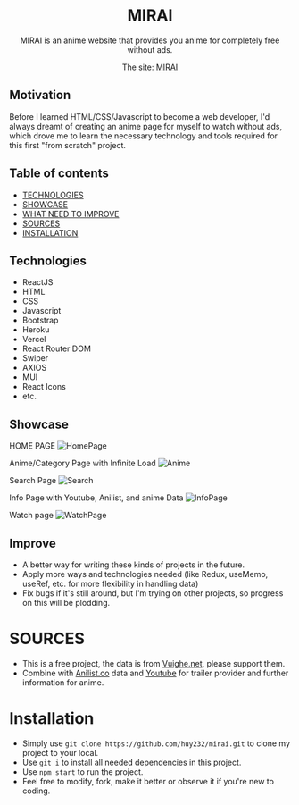 <div style="text-align: center;">
<h1>MIRAI</h1>
MIRAI is an anime website that provides you anime for completely free without ads.

The site: [MIRAI](https://mirai-huy8856.vercel.app/)
</div>
<h2>Motivation</h2>
Before I learned HTML/CSS/Javascript to become a web developer, I'd always dreamt of creating an anime page for myself to watch without ads, which drove me to learn the necessary technology and tools required for this first "from scratch" project.

## Table of contents
- [TECHNOLOGIES](#technologies)
- [SHOWCASE](#showcase)
- [WHAT NEED TO IMPROVE](#improve)
- [SOURCES](#sources)
- [INSTALLATION](#installation)

## Technologies
- ReactJS
- HTML
- CSS
- Javascript
- Bootstrap
- Heroku
- Vercel
- React Router DOM
- Swiper
- AXIOS
- MUI
- React Icons
- etc.

## Showcase

HOME PAGE
![HomePage](./public/gif/HomePage.gif)

Anime/Category Page with Infinite Load
![Anime](./public/gif/Anime.gif)

Search Page
![Search](https://i.imgur.com/qxvCQzv.gif)

Info Page with Youtube, Anilist, and anime Data
![InfoPage](./public/gif/Info.gif)

Watch page
![WatchPage](./public/gif/Watch.gif)

## Improve
- A better way for writing these kinds of projects in the future.
- Apply more ways and technologies needed (like Redux, useMemo, useRef, etc. for more flexibility in handling data)
- Fix bugs if it's still around, but I'm trying on other projects, so progress on this will be plodding.

# SOURCES
- This is a free project, the data is from [Vuighe.net](https://vuighe.net/), please support them.
- Combine with [Anilist.co](https://anilist.co/) data and [Youtube](https://www.youtube.com/) for trailer provider and further information for anime.

# Installation
- Simply use `git clone https://github.com/huy232/mirai.git` to clone my project to your local.
- Use `git i` to install all needed dependencies in this project.
- Use `npm start` to run the project.
- Feel free to modify, fork, make it better or observe it if you're new to coding.